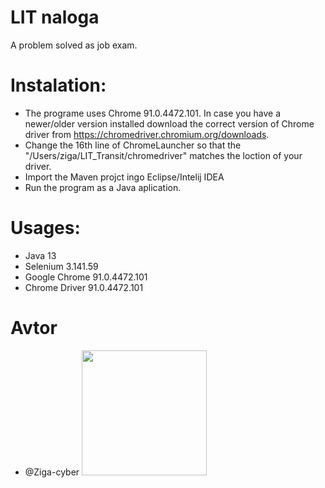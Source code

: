 # LIT naloga
A problem solved as job exam.

# Instalation:
- The programe uses Chrome 91.0.4472.101. In case you have a newer/older version installed download the correct version of Chrome driver from https://chromedriver.chromium.org/downloads.
- Change the 16th line of ChromeLauncher so that the "/Users/ziga/LIT_Transit/chromedriver" matches the loction of your driver.
- Import the Maven projct ingo Eclipse/Intelij IDEA
- Run the program as a Java aplication.

# Usages:
- Java 13
- Selenium 3.141.59
- Google Chrome 91.0.4472.101
- Chrome Driver 91.0.4472.101

# Avtor
- @Ziga-cyber
<img src="https://imgur.com/AMK4t1Y" width="200px"></scr>
